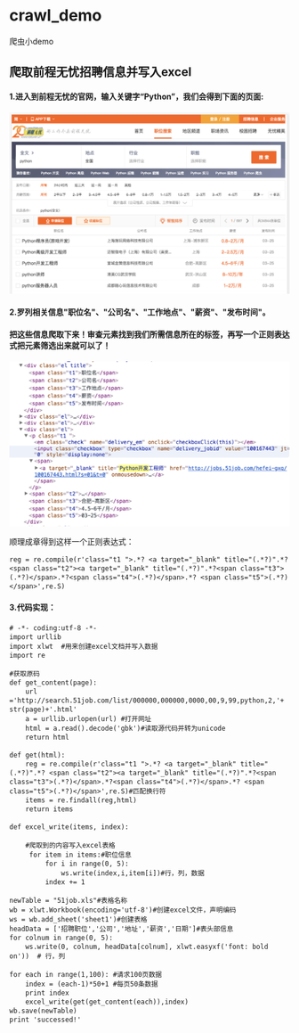 # crawl_demo
爬虫小demo


## 爬取前程无忧招聘信息并写入excel


#### 1.进入到前程无忧的官网，输入关键字“Python”，我们会得到下面的页面:
![](https://github.com/bjheweihua/crawl_demo/blob/master/51job/51j0b_1.png)  

#### 2.罗列相关信息"职位名"、"公司名"、"工作地点"、"薪资"、"发布时间"。
#### 把这些信息爬取下来！审查元素找到我们所需信息所在的标签，再写一个正则表达式把元素筛选出来就可以了！
![](https://github.com/bjheweihua/crawl_demo/blob/master/51job/51job_2.png)  

顺理成章得到这样一个正则表达式：
```
reg = re.compile(r'class="t1 ">.*? <a target="_blank" title="(.*?)".*? <span class="t2"><a target="_blank" title="(.*?)".*?<span class="t3">(.*?)</span>.*?<span class="t4">(.*?)</span>.*? <span class="t5">(.*?)</span>',re.S)
```


#### 3.代码实现：
```
# -*- coding:utf-8 -*-
import urllib
import xlwt  #用来创建excel文档并写入数据
import re
    
#获取原码
def get_content(page):
    url ='http://search.51job.com/list/000000,000000,0000,00,9,99,python,2,'+ str(page)+'.html'
    a = urllib.urlopen(url) #打开网址
    html = a.read().decode('gbk')#读取源代码并转为unicode
    return html

def get(html):
    reg = re.compile(r'class="t1 ">.*? <a target="_blank" title="(.*?)".*? <span class="t2"><a target="_blank" title="(.*?)".*?<span class="t3">(.*?)</span>.*?<span class="t4">(.*?)</span>.*? <span class="t5">(.*?)</span>',re.S)#匹配换行符
    items = re.findall(reg,html)
    return items

def excel_write(items, index):

    #爬取到的内容写入excel表格
     for item in items:#职位信息
         for i in range(0, 5):
             ws.write(index,i,item[i])#行，列，数据
         index += 1

newTable = "51job.xls"#表格名称
wb = xlwt.Workbook(encoding='utf-8')#创建excel文件，声明编码
ws = wb.add_sheet('sheet1')#创建表格
headData = ['招聘职位','公司','地址','薪资','日期']#表头部信息
for colnum in range(0, 5):
    ws.write(0, colnum, headData[colnum], xlwt.easyxf('font: bold on'))  # 行，列

for each in range(1,100): #请求100页数据
    index = (each-1)*50+1 #每页50条数据
    print index
    excel_write(get(get_content(each)),index)
wb.save(newTable)
print 'successed!'

```
